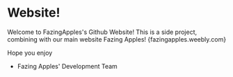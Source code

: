 # Website! 

Welcome to FazingApples's Github Website! This is a side project, combining with our main website Fazing Apples! {fazingapples.weebly.com}

Hope you enjoy
- Fazing Apples' Development Team
